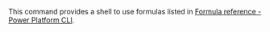 This command provides a shell to use formulas listed in [Formula reference - Power Platform CLI](../../../../power-fx/formula-reference-pac-cli.md).
